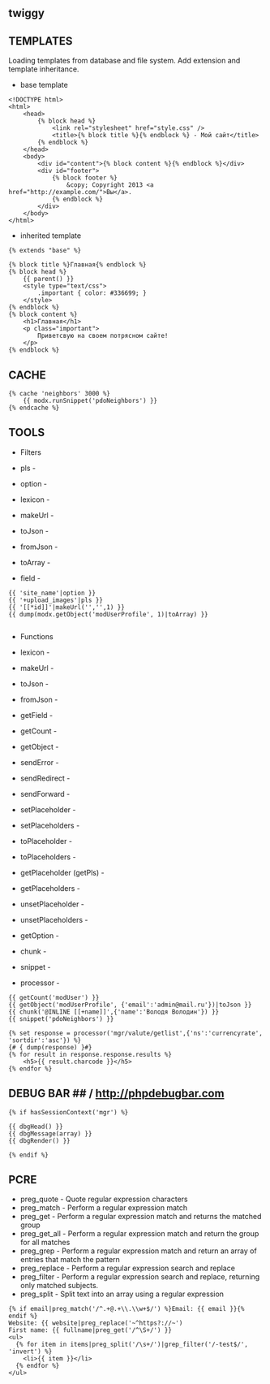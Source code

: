 ## twiggy

## TEMPLATES ##

Loading templates from database and file system.
Add extension and template inheritance.

* base template

```
<!DOCTYPE html> 
<html>
    <head>
        {% block head %}
            <link rel="stylesheet" href="style.css" />
            <title>{% block title %}{% endblock %} - Мой сайт</title>
        {% endblock %}
    </head>
    <body>
        <div id="content">{% block content %}{% endblock %}</div>
        <div id="footer">
            {% block footer %}
                &copy; Copyright 2013 <a href="http://example.com/">Вы</a>.
            {% endblock %}
        </div>
    </body>
</html>
```

* inherited template

```
{% extends "base" %}

{% block title %}Главная{% endblock %}
{% block head %}
    {{ parent() }}
    <style type="text/css">
        .important { color: #336699; }
    </style>
{% endblock %}
{% block content %}
    <h1>Главная</h1>
    <p class="important">
        Приветсвую на своем потрясном сайте!
    </p>
{% endblock %}
```

## CACHE ##

```
{% cache 'neighbors' 3000 %}
    {{ modx.runSnippet('pdoNeighbors') }}
{% endcache %}
```

## TOOLS ##

* Filters

* pls - 
* option - 
* lexicon -
* makeUrl -
* toJson - 
* fromJson - 
* toArray - 
* field - 

```
{{ 'site_name'|option }}
{{ '+upload_images'|pls }}
{{ '[[*id]]'|makeUrl('','',1) }}
{{ dump(modx.getObject('modUserProfile', 1)|toArray) }}
 
```

* Functions

* lexicon - 
* makeUrl - 
* toJson -
* fromJson - 
* getField -
* getCount - 
* getObject - 
* sendError - 
* sendRedirect - 
* sendForward - 
* setPlaceholder - 
* setPlaceholders - 
* toPlaceholder - 
* toPlaceholders - 
* getPlaceholder (getPls) - 
* getPlaceholders - 
* unsetPlaceholder - 
* unsetPlaceholders - 
* getOption - 

* chunk - 
* snippet - 
* processor - 

```
{{ getCount('modUser') }}
{{ getObject('modUserProfile', {'email':'admin@mail.ru'})|toJson }}
{{ chunk('@INLINE [[+name]]',{'name':'Володя Володин'}) }}
{{ snippet('pdoNeighbors') }}

{% set response = processor('mgr/valute/getlist',{'ns':'currencyrate', 'sortdir':'asc'}) %}
{# { dump(response) }#}
{% for result in response.response.results %}
    <h5>{{ result.charcode }}</h5>
{% endfor %}

```

## DEBUG BAR ## / http://phpdebugbar.com

```
{% if hasSessionContext('mgr') %}

{{ dbgHead() }}
{{ dbgMessage(array) }}
{{ dbgRender() }}

{% endif %}
```

## PCRE ##

* preg_quote   - Quote regular expression characters
* preg_match   - Perform a regular expression match
* preg_get     - Perform a regular expression match and returns the matched group
* preg_get_all - Perform a regular expression match and return the group for all matches
* preg_grep    - Perform a regular expression match and return an array of entries that match the pattern
* preg_replace - Perform a regular expression search and replace
* preg_filter  - Perform a regular expression search and replace, returning only matched subjects.
* preg_split   - Split text into an array using a regular expression

```
{% if email|preg_match('/^.+@.+\\.\\w+$/') %}Email: {{ email }}{% endif %}
Website: {{ website|preg_replace('~^https?://~')
First name: {{ fullname|preg_get('/^\S+/') }}
<ul>
  {% for item in items|preg_split('/\s+/')|grep_filter('/-test$/', 'invert') %}
    <li>{{ item }}</li>
  {% endfor %}
</ul>
```